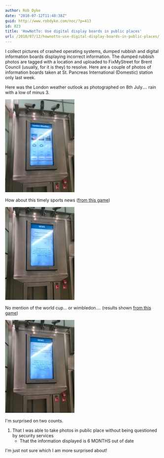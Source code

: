 ```yaml
---
author: Rob Dyke
date: "2010-07-12T11:48:38Z"
guid: http://www.robdyke.com/noc/?p=413
id: 823
title: 'HowNotTo: Use digital display boards in public places'
url: /2010/07/12/hownotto-use-digital-display-boards-in-public-places/
---
```

I collect pictures of crashed operating systems, dumped rubbish and digital information boards displaying incorrect information. The dumped rubbish photos are tagged with a location and uploaded to FixMyStreet for Brent Council (usually, for it is they) to resolve. Here are a couple of photos of information boards taken at St. Pancreas International (Domestic) station only last week.

Here was the London weather outlook as photographed on 8th July.... rain with a low of minus 3.
  
[<img src="/pubfiles/2010/07/2010-07-08-12.36.11-225x300.jpg" alt="London Weather Outlook" title="2010-07-08 12.36.11" width="225" height="300" class="size-medium wp-image-414" />](/pubfiles/2010/07/2010-07-08-12.36.11.jpg)

How about this timely sports news ([from this game](http://www.guardian.co.uk/football/2010/jan/23/preston-chelsea-fa-cup-live))
  
[<img src="/pubfiles/2010/07/2010-07-08-12.35.37-225x300.jpg" alt="Sports news" title="2010-07-08 12.35.37" width="225" height="300" class="size-medium wp-image-415" />](/pubfiles/2010/07/2010-07-08-12.35.37.jpg)

No mention of the world cup... or wimbledon.... (results shown [from this game](http://www.guardian.co.uk/football/2010/jan/24/stoke-city-arsenal-fa-cup))
  
[<img src="/pubfiles/2010/07/2010-07-08-12.35.51-225x300.jpg" alt="Sports news" title="2010-07-08 12.35.51" width="225" height="300" class="size-medium wp-image-416" />](/pubfiles/2010/07/2010-07-08-12.35.51.jpg)

I'm surprised on two counts.

  1. That I was able to take photos in public place without being questioned by security services 
      * That the information displayed is 6 MONTHS out of date </ol> 
        I'm just not sure which I am more surprised about!